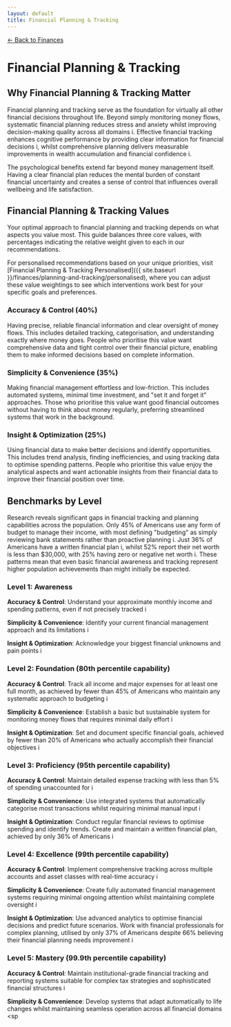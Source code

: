 ```yaml
---
layout: default
title: Financial Planning & Tracking
---
```


[← Back to Finances](../)
# Financial Planning & Tracking

## Why Financial Planning & Tracking Matter

Financial planning and tracking serve as the foundation for virtually all other financial decisions throughout life. Beyond simply monitoring money flows, systematic financial planning reduces stress and anxiety whilst improving decision-making quality across all domains <span class="info-icon" onclick="showReasoning('stress-reduction')">i</span>. Effective financial tracking enhances cognitive performance by providing clear information for financial decisions <span class="info-icon" onclick="showReasoning('cognitive-benefits')">i</span>, whilst comprehensive planning delivers measurable improvements in wealth accumulation and financial confidence <span class="info-icon" onclick="showReasoning('planning-benefits')">i</span>.

The psychological benefits extend far beyond money management itself. Having a clear financial plan reduces the mental burden of constant financial uncertainty and creates a sense of control that influences overall wellbeing and life satisfaction.

## Financial Planning & Tracking Values

Your optimal approach to financial planning and tracking depends on what aspects you value most. This guide balances three core values, with percentages indicating the relative weight given to each in our recommendations.

For personalised recommendations based on your unique priorities, visit [Financial Planning & Tracking Personalised]({{ site.baseurl }}/finances/planning-and-tracking/personalised), where you can adjust these value weightings to see which interventions work best for your specific goals and preferences.

### Accuracy & Control (40%)
Having precise, reliable financial information and clear oversight of money flows. This includes detailed tracking, categorisation, and understanding exactly where money goes. People who prioritise this value want comprehensive data and tight control over their financial picture, enabling them to make informed decisions based on complete information.

### Simplicity & Convenience (35%)
Making financial management effortless and low-friction. This includes automated systems, minimal time investment, and "set it and forget it" approaches. Those who prioritise this value want good financial outcomes without having to think about money regularly, preferring streamlined systems that work in the background.

### Insight & Optimization (25%)
Using financial data to make better decisions and identify opportunities. This includes trend analysis, finding inefficiencies, and using tracking data to optimise spending patterns. People who prioritise this value enjoy the analytical aspects and want actionable insights from their financial data to improve their financial position over time.

## Benchmarks by Level

Research reveals significant gaps in financial tracking and planning capabilities across the population. Only 45% of Americans use any form of budget to manage their income, with most defining "budgeting" as simply reviewing bank statements rather than proactive planning <span class="info-icon" onclick="showReasoning('budgeting-stats')">i</span>. Just 36% of Americans have a written financial plan <span class="info-icon" onclick="showReasoning('planning-stats')">i</span>, whilst 52% report their net worth is less than $30,000, with 25% having zero or negative net worth <span class="info-icon" onclick="showReasoning('net-worth-stats')">i</span>. These patterns mean that even basic financial awareness and tracking represent higher population achievements than might initially be expected.

### Level 1: Awareness

**Accuracy & Control**: Understand your approximate monthly income and spending patterns, even if not precisely tracked <span class="info-icon" onclick="showReasoning('level1-accuracy')">i</span>

**Simplicity & Convenience**: Identify your current financial management approach and its limitations <span class="info-icon" onclick="showReasoning('level1-simplicity')">i</span>

**Insight & Optimization**: Acknowledge your biggest financial unknowns and pain points <span class="info-icon" onclick="showReasoning('level1-insight')">i</span>

### Level 2: Foundation (80th percentile capability)

**Accuracy & Control**: Track all income and major expenses for at least one full month, as achieved by fewer than 45% of Americans who maintain any systematic approach to budgeting <span class="info-icon" onclick="showReasoning('level2-accuracy')">i</span>

**Simplicity & Convenience**: Establish a basic but sustainable system for monitoring money flows that requires minimal daily effort <span class="info-icon" onclick="showReasoning('level2-simplicity')">i</span>

**Insight & Optimization**: Set and document specific financial goals, achieved by fewer than 20% of Americans who actually accomplish their financial objectives <span class="info-icon" onclick="showReasoning('level2-insight')">i</span>

### Level 3: Proficiency (95th percentile capability)

**Accuracy & Control**: Maintain detailed expense tracking with less than 5% of spending unaccounted for <span class="info-icon" onclick="showReasoning('level3-accuracy')">i</span>

**Simplicity & Convenience**: Use integrated systems that automatically categorise most transactions whilst requiring minimal manual input <span class="info-icon" onclick="showReasoning('level3-simplicity')">i</span>

**Insight & Optimization**: Conduct regular financial reviews to optimise spending and identify trends. Create and maintain a written financial plan, achieved by only 36% of Americans <span class="info-icon" onclick="showReasoning('level3-insight')">i</span>

### Level 4: Excellence (99th percentile capability)

**Accuracy & Control**: Implement comprehensive tracking across multiple accounts and asset classes with real-time accuracy <span class="info-icon" onclick="showReasoning('level4-accuracy')">i</span>

**Simplicity & Convenience**: Create fully automated financial management systems requiring minimal ongoing attention whilst maintaining complete oversight <span class="info-icon" onclick="showReasoning('level4-simplicity')">i</span>

**Insight & Optimization**: Use advanced analytics to optimise financial decisions and predict future scenarios. Work with financial professionals for complex planning, utilised by only 37% of Americans despite 66% believing their financial planning needs improvement <span class="info-icon" onclick="showReasoning('level4-insight')">i</span>

### Level 5: Mastery (99.9th percentile capability)

**Accuracy & Control**: Maintain institutional-grade financial tracking and reporting systems suitable for complex tax strategies and sophisticated financial structures <span class="info-icon" onclick="showReasoning('level5-accuracy')">i</span>

**Simplicity & Convenience**: Develop systems that adapt automatically to life changes whilst maintaining seamless operation across all financial domains <sp
